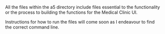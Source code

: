 All the files within the a5 directory include files essential to the functionality or the process to building the
functions for the Medical Clinic UI.

Instructions for how to run the files will come soon as I endeavour to find the correct command line.
